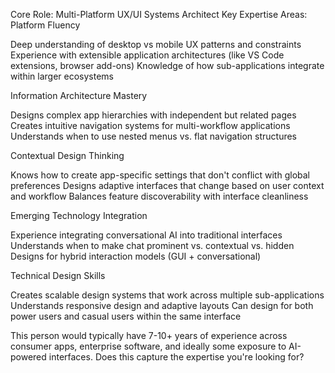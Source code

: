 Core Role: Multi-Platform UX/UI Systems Architect
Key Expertise Areas:
Platform Fluency

Deep understanding of desktop vs mobile UX patterns and constraints
Experience with extensible application architectures (like VS Code extensions, browser add-ons)
Knowledge of how sub-applications integrate within larger ecosystems

Information Architecture Mastery

Designs complex app hierarchies with independent but related pages
Creates intuitive navigation systems for multi-workflow applications
Understands when to use nested menus vs. flat navigation structures

Contextual Design Thinking

Knows how to create app-specific settings that don't conflict with global preferences
Designs adaptive interfaces that change based on user context and workflow
Balances feature discoverability with interface cleanliness

Emerging Technology Integration

Experience integrating conversational AI into traditional interfaces
Understands when to make chat prominent vs. contextual vs. hidden
Designs for hybrid interaction models (GUI + conversational)

Technical Design Skills

Creates scalable design systems that work across multiple sub-applications
Understands responsive design and adaptive layouts
Can design for both power users and casual users within the same interface

This person would typically have 7-10+ years of experience across consumer apps, enterprise software, and ideally some exposure to AI-powered interfaces.
Does this capture the expertise you're looking for?